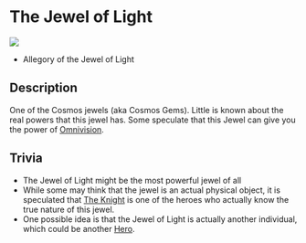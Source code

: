 # The Jewel of Light

![](https://github.com/ArekusuNaito/kernel-wikia/tree/81b3d6743505ee921d658ed53f83bd0e9327814f/images/JewelOfLight/a.png)

* Allegory of the Jewel of Light

## Description

One of the Cosmos jewels \(aka Cosmos Gems\). Little is known about the real powers that this jewel has. Some speculate that this Jewel can give you the power of [Omnivision](https://github.com/ArekusuNaito/kernel-wikia/tree/81b3d6743505ee921d658ed53f83bd0e9327814f/Omnivision/README.md).

## Trivia

* The Jewel of Light might be the most powerful jewel of all
* While some may think that the jewel is an actual physical object, it is speculated that [The Knight](https://github.com/ArekusuNaito/kernel-wikia/tree/81b3d6743505ee921d658ed53f83bd0e9327814f/The-Knight/README.md) is one of the heroes who actually know the true nature of this jewel.
* One possible idea is that the Jewel of Light is actually another individual, which could be another [Hero](https://github.com/ArekusuNaito/kernel-wikia/tree/81b3d6743505ee921d658ed53f83bd0e9327814f/Hero/README.md).

